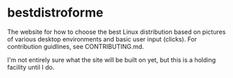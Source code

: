 # bestdistroforme
The website for how to choose the best Linux distribution based on pictures of various desktop environments and basic user input (clicks). For contribution guidlines, see CONTRIBUTING.md.

I'm not entirely sure what the site will be built on yet, but this is a holding facility until I do.
